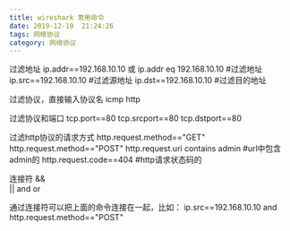 ```yaml
---
title: wireshark 常用命令
date: 2019-12-10  21:24:26
tags: 网络协议
category: 网络协议
---
```



过滤地址
ip.addr==192.168.10.10  或  ip.addr eq 192.168.10.10  #过滤地址
ip.src==192.168.10.10     #过滤源地址
ip.dst==192.168.10.10     #过滤目的地址
 
过滤协议，直接输入协议名
icmp 
http
 
过滤协议和端口
tcp.port==80
tcp.srcport==80
tcp.dstport==80
 
过滤http协议的请求方式
http.request.method=="GET"
http.request.method=="POST"
http.request.uri contains admin   #url中包含admin的
http.request.code==404    #http请求状态码的
 
连接符
&&  
||
and
or
 
通过连接符可以把上面的命令连接在一起，比如：
ip.src==192.168.10.10 and http.request.method=="POST"
